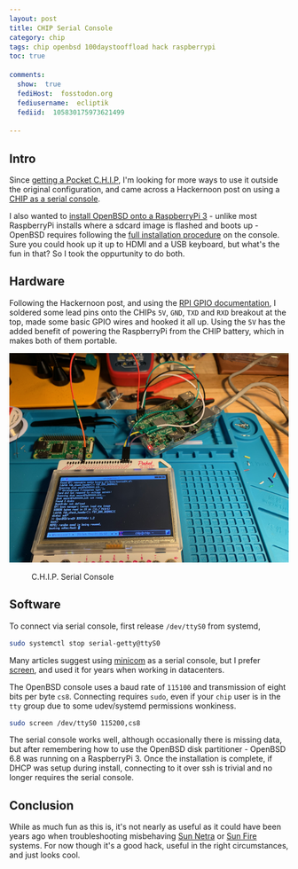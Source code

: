 ```yaml
---
layout: post
title: CHIP Serial Console
category: chip
tags: chip openbsd 100daystooffload hack raspberrypi
toc: true

comments:
  show:  true
  fediHost:  fosstodon.org
  fediusername:  ecliptik
  fediid:  105830175973621499

---
```


## Intro

Since [getting a Pocket C.H.I.P](https://www.ecliptik.com/Pocket-CHIP/), I'm looking for more ways to use it outside the original configuration, and came across a Hackernoon post on using a [CHIP as a serial console](https://medium.com/hackernoon/turn-your-pocketchip-into-a-badass-on-the-go-hardware-hackers-terminal-84b1edc939f).

I also wanted to [install OpenBSD onto a RaspberryPi 3](https://brainsnapped.com/2020/10/22/openbsd-on-the-raspberry-pi-3-model-b/) - unlike most RaspberryPi installs where a sdcard image is flashed and boots up - OpenBSD requires following the [full installation procedure](https://www.openbsd.org/faq/faq4.html) on the console. Sure you could hook up it up to HDMI and a USB keyboard, but what's the fun in that? So I took the oppurtunity to do both.

## Hardware

Following the Hackernoon post, and using the [RPI GPIO documentation](https://www.raspberrypi.org/documentation/usage/gpio/), I soldered some lead pins onto the CHIPs `5V`, `GND`, `TXD` and `RXD` breakout at the top, made some basic GPIO wires and hooked it all up. Using the `5V` has the added benefit of powering the RaspberryPi from the CHIP battery, which in makes both of them portable.

![C.H.I.P. Serial Console](/assets/images/posts/pocket-chip-serial.png)
<figure><figcaption>C.H.I.P. Serial Console</figcaption></figure>

## Software
To connect via serial console, first release `/dev/ttyS0` from systemd,

```bash
sudo systemctl stop serial-getty@ttyS0
```

Many articles suggest using [minicom](https://salsa.debian.org/minicom-team/minicom) as a serial console, but I prefer [screen](https://www.gnu.org/software/screen/), and used it for years when working in datacenters.

The OpenBSD console uses a baud rate of `115100` and transmission of eight bits per byte `cs8`. Connecting requires `sudo`, even if your `chip` user is in the `tty` group due to some udev/systemd permissions wonkiness.

```bash
sudo screen /dev/ttyS0 115200,cs8
```

The serial console works well, although occasionally there is missing data, but after remembering how to use the OpenBSD disk partitioner - OpenBSD 6.8 was running on a RaspberryPi 3. Once the installation is complete, if DHCP was setup during install, connecting to it over ssh is trivial and no longer requires the serial console.

## Conclusion

While as much fun as this is, it's not nearly as useful as it could have been years ago when troubleshooting misbehaving [Sun Netra](https://shrubbery.net/~heas/sun-feh-2_1/Systems/Netra_t1_105/spec.html) or [Sun Fire](https://shrubbery.net/~heas/sun-feh-2_1/Systems/SunFire280R/SunFire280R.html) systems. For now though it's a good hack, useful in the right circumstances, and just looks cool.
